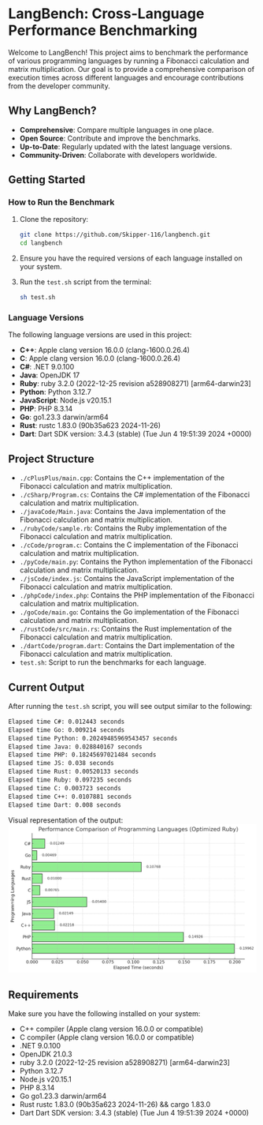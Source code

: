 # LangBench: Cross-Language Performance Benchmarking

Welcome to LangBench! This project aims to benchmark the performance of various programming languages by running a Fibonacci calculation and matrix multiplication. Our goal is to provide a comprehensive comparison of execution times across different languages and encourage contributions from the developer community.

## Why LangBench?

- **Comprehensive**: Compare multiple languages in one place.
- **Open Source**: Contribute and improve the benchmarks.
- **Up-to-Date**: Regularly updated with the latest language versions.
- **Community-Driven**: Collaborate with developers worldwide.

## Getting Started

### How to Run the Benchmark

1. Clone the repository:
    ```sh
    git clone https://github.com/Skipper-116/langbench.git
    cd langbench
    ```

2. Ensure you have the required versions of each language installed on your system.

3. Run the `test.sh` script from the terminal:
    ```sh
    sh test.sh
    ```

### Language Versions

The following language versions are used in this project:

- **C++**: Apple clang version 16.0.0 (clang-1600.0.26.4)
- **C**: Apple clang version 16.0.0 (clang-1600.0.26.4)
- **C#**: .NET 9.0.100
- **Java**: OpenJDK 17
- **Ruby**: ruby 3.2.0 (2022-12-25 revision a528908271) [arm64-darwin23]
- **Python**: Python 3.12.7
- **JavaScript**: Node.js v20.15.1
- **PHP**: PHP 8.3.14
- **Go**: go1.23.3 darwin/arm64
- **Rust**: rustc 1.83.0 (90b35a623 2024-11-26)
- **Dart**: Dart SDK version: 3.4.3 (stable) (Tue Jun 4 19:51:39 2024 +0000)

## Project Structure

- `./cPlusPlus/main.cpp`: Contains the C++ implementation of the Fibonacci calculation and matrix multiplication.
- `./cSharp/Program.cs`: Contains the C# implementation of the Fibonacci calculation and matrix multiplication.
- `./javaCode/Main.java`: Contains the Java implementation of the Fibonacci calculation and matrix multiplication.
- `./rubyCode/sample.rb`: Contains the Ruby implementation of the Fibonacci calculation and matrix multiplication.
- `./cCode/program.c`: Contains the C implementation of the Fibonacci calculation and matrix multiplication.
- `./pyCode/main.py`: Contains the Python implementation of the Fibonacci calculation and matrix multiplication.
- `./jsCode/index.js`: Contains the JavaScript implementation of the Fibonacci calculation and matrix multiplication.
- `./phpCode/index.php`: Contains the PHP implementation of the Fibonacci calculation and matrix multiplication.
- `./goCode/main.go`: Contains the Go implementation of the Fibonacci calculation and matrix multiplication.
- `./rustCode/src/main.rs`: Contains the Rust implementation of the Fibonacci calculation and matrix multiplication.
- `./dartCode/program.dart`: Contains the Dart implementation of the Fibonacci calculation and matrix multiplication.
- `test.sh`: Script to run the benchmarks for each language.

## Current Output

After running the `test.sh` script, you will see output similar to the following:

```sh
Elapsed time C#: 0.012443 seconds
Elapsed time Go: 0.009214 seconds
Elapsed time Python: 0.20249485969543457 seconds
Elapsed time Java: 0.028840167 seconds
Elapsed time PHP: 0.18245697021484 seconds
Elapsed time JS: 0.038 seconds
Elapsed time Rust: 0.00520133 seconds
Elapsed time Ruby: 0.097235 seconds
Elapsed time C: 0.003723 seconds
Elapsed time C++: 0.0107881 seconds
Elapsed time Dart: 0.008 seconds
```

Visual representation of the output:
![alt text](image-1.png)

## Requirements
Make sure you have the following installed on your system:

* C++ compiler (Apple clang version 16.0.0 or compatible)
* C compiler (Apple clang version 16.0.0 or compatible)
* .NET 9.0.100
* OpenJDK 21.0.3
* ruby 3.2.0 (2022-12-25 revision a528908271) [arm64-darwin23]
* Python 3.12.7
* Node.js v20.15.1
* PHP 8.3.14
* Go go1.23.3 darwin/arm64
* Rust rustc 1.83.0 (90b35a623 2024-11-26) && cargo 1.83.0
* Dart Dart SDK version: 3.4.3 (stable) (Tue Jun 4 19:51:39 2024 +0000)